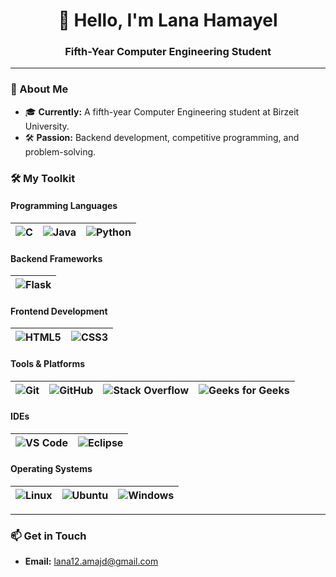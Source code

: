 <h1 align="center">👋 Hello, I'm Lana Hamayel</h1>
<h3 align="center">Fifth-Year Computer Engineering Student</h3>

---

### 🚀 About Me

- 🎓 **Currently:** A fifth-year Computer Engineering student at Birzeit University.
- 🛠️ **Passion:** Backend development, competitive programming, and problem-solving.

### 🛠️ My Toolkit

#### **Programming Languages**

| ![C](https://img.shields.io/badge/C-%2300599C.svg?style=for-the-badge&logo=c&logoColor=white) | ![Java](https://img.shields.io/badge/Java-%23007396.svg?style=for-the-badge&logo=java&logoColor=white) | ![Python](https://img.shields.io/badge/Python-%233776AB.svg?style=for-the-badge&logo=python&logoColor=white) |
|:---:|:---:|:---:|

#### **Backend Frameworks**

| ![Flask](https://img.shields.io/badge/Flask-%23000000.svg?style=for-the-badge&logo=flask&logoColor=white) |
|:---:|

#### **Frontend Development**

| ![HTML5](https://img.shields.io/badge/HTML5-%23E34F26.svg?style=for-the-badge&logo=html5&logoColor=white) | ![CSS3](https://img.shields.io/badge/CSS3-%231572B6.svg?style=for-the-badge&logo=css3&logoColor=white) |
|:---:|:---:|

#### **Tools & Platforms**

| ![Git](https://img.shields.io/badge/Git-%23F05032.svg?style=for-the-badge&logo=git&logoColor=white) | ![GitHub](https://img.shields.io/badge/GitHub-%23181717.svg?style=for-the-badge&logo=github&logoColor=white) | ![Stack Overflow](https://img.shields.io/badge/Stack%20Overflow-%23FE7A16.svg?style=for-the-badge&logo=stackoverflow&logoColor=white) | ![Geeks for Geeks](https://img.shields.io/badge/Geeks%20for%20Geeks-%232F8D46.svg?style=for-the-badge&logo=geeksforgeeks&logoColor=white) |
|:---:|:---:|:---:|:---:|

#### **IDEs**

| ![VS Code](https://img.shields.io/badge/VS%20Code-%23007ACC.svg?style=for-the-badge&logo=visual-studio-code&logoColor=white) | ![Eclipse](https://img.shields.io/badge/Eclipse-%232C2255.svg?style=for-the-badge&logo=eclipse&logoColor=white) |
|:---:|:---:|

#### **Operating Systems**

| ![Linux](https://img.shields.io/badge/Linux-%23FCC624.svg?style=for-the-badge&logo=linux&logoColor=black) | ![Ubuntu](https://img.shields.io/badge/Ubuntu-%230E7F32.svg?style=for-the-badge&logo=ubuntu&logoColor=white) | ![Windows](https://img.shields.io/badge/Windows-%23181717.svg?style=for-the-badge&logo=windows&logoColor=white) |
|:---:|:---:|:---:|

---

### 📫 Get in Touch

- **Email:** [lana12.amajd@gmail.com](mailto:lana12.amajd@gmail.com)
